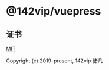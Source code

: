 # @142vip/vuepress

## 证书

[MIT](https://opensource.org/license/MIT)

Copyright (c) 2019-present, 142vip 储凡
